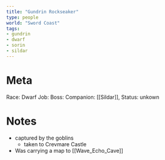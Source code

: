 ```yaml
---
title: "Gundrin Rockseaker"
type: people
world: "Sword Coast"
tags: 
- gundrin
- dwarf
- sorin
- sildar
---
```

# Meta
Race: Dwarf
Job: 
Boss:
Companion: [[Sildar]], 
Status: unkown

# Notes

* captured by the goblins
	* taken to Crevmare Castle
* Was carrying a map to [[Wave_Echo_Cave]] 